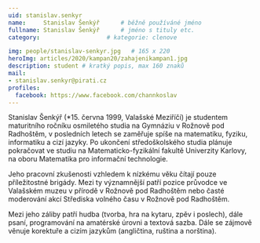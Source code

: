 ```yaml
---
uid: stanislav.senkyr
name:     Stanislav Šenkýř  	# běžně používáné jméno
fullname: Stanislav Šenkýř  	# jméno s tituly etc.
category:                   # kategorie: clenove

img: people/stanislav-senkyr.jpg   # 165 x 220
heroImg: articles/2020/kampan20/zahajenikampan1.jpg
description: student # kratký popis, max 160 znaků
mail:
- stanislav.senkyr@pirati.cz
profiles:
  facebook: https://www.facebook.com/channkoslav
---
```


Stanislav Šenkýř (*15. června 1999, Valašské Meziříčí) je studentem maturitního ročníku osmiletého studia na Gymnáziu v Rožnově pod Radhoštěm, v posledních letech se zaměřuje spíše na matematiku, fyziku, informatiku a cizí jazyky. Po ukončení středoškolského studia plánuje pokračovat ve studiu na Matematicko-fyzikální fakultě Univerzity Karlovy, na oboru Matematika pro informační technologie.

Jeho pracovní zkušenosti vzhledem k nízkému věku čítají pouze příležitostné brigády. Mezi ty významnější patří pozice průvodce ve Valašském muzeu v přírodě v Rožnově pod Radhoštěm nebo časté moderování akcí Střediska volného času v Rožnově pod Radhoštěm.

Mezi jeho záliby patří hudba (tvorba, hra na kytaru, zpěv i poslech), dále psaní, programování na amatérské úrovni a textová sazba. Dále se zájmově věnuje korektuře a cizím jazykům (angličtina, ruština a norština).
